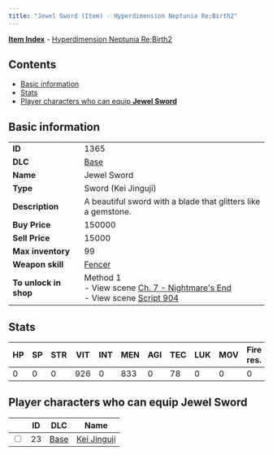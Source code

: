 ```yaml
---
title: "Jewel Sword (Item) - Hyperdimension Neptunia Re;Birth2"
---
```


[**Item Index**](/neptunia/rb2/item/index.html) - [Hyperdimension Neptunia Re;Birth2](/neptunia/rb2)

## Contents

- [Basic information](#basic-information)
- [Stats](#stats)
- [Player characters who can equip **Jewel Sword**](#player-characters-who-can-equip-jewel-sword)

## Basic information

|   |   |
| -- | -- |
| **ID** | 1365 |
| **DLC** | [Base](/neptunia/rb2/dlc/0-base.html) |
| **Name** | Jewel Sword |
| **Type** | Sword (Kei Jinguji) |
| **Description** | A beautiful sword with a blade that glitters like a gemstone. |
| **Buy Price** | 150000 |
| **Sell Price** | 15000 |
| **Max inventory** | 99 |
| **Weapon skill** | [Fencer](/neptunia/rb2/skill/0-2703-fencer.html) |
| **To unlock in shop** | Method 1<br />- View scene [Ch. 7 - Nightmare's End](/neptunia/rb2/scene/0-460-ch-7-nightmares-end.html)<br />- View scene [Script 904](/neptunia/rb2/scene/0-904-script-904.html) |

## Stats

| HP | SP | STR | VIT | INT | MEN | AGI | TEC | LUK | MOV | Fire res. | Ice res. | Wind res. | Lightning res. |
| -- | -- | --- | --- | --- | --- | --- | --- | --- | --- | --------- | -------- | --------- | -------------- |
| 0 | 0 | 0 | 926 | 0 | 833 | 0 | 78 | 0 | 0 | 0 | 0 | 0 | 0 |

## Player characters who can equip **Jewel Sword**

|    | ID | DLC | Name |
| -- | -- | --- | ---- |
| <input type="checkbox" id="rb2-player-0-23" class="trackbox" /> | 23 | [Base](/neptunia/rb2/dlc/0-base.html) | [Kei Jinguji](/neptunia/rb2/player/0-23-kei-jinguji.html) |
